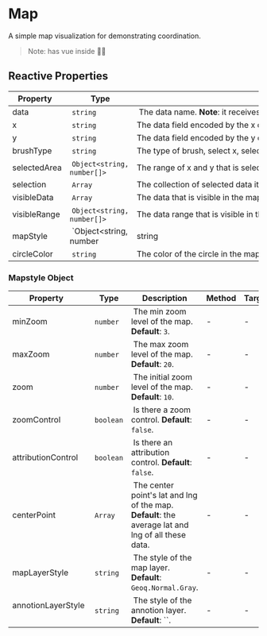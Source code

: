 # Map

A simple map visualization for demonstrating coordination.

> Note: has vue inside 🤦‍♀️

## Reactive Properties

| Property  | Type | Description | Method | Target |
| -------------- | -------------- | --------------------------------------- | ------ | ------ |
| data  | `string` |  The data name. **Note**: it receives data value array in visualization implementation. | set | data |
| x | `string` | The data field encoded by the x channel. **Default**: the first quantitative attribute's name of the data. | encode | x |
| y | `string` | The data field encoded by the y channel. **Default**: The second quantitative attribute's name of the data. | encode | y |
| brushType | `string` | The type of brush, select x, select y or select area. **Default**: `xy`. | encode | type |
| selectedArea | `Object<string, number[]>` | The range of x and y that is selected. **Default**: `{}`. | select | ranges |
| selection | `Array` | The collection of selected data items. **Default**: all items of the data. | select | items |
| visibleData | `Array` | The data that is visible in the map. **Default**: `[]`. | navigate | items |
| visibleRange | `Object<string, number[]>` | The data range that is visible in the map. **Default**: `{}`. | navigate | ranges |
| mapStyle | `Object<string, number | string | boolean | array>` | The data range that is visible in the map. **Default**: `{}`. | - | - |
| circleColor | `string` | The color of the circle in the map. **Default**: `#80B1D3`. | - | - |

### Mapstyle Object
| Property  | Type | Description | Method | Target |
| -------------- | -------------- | --------------------------------------- | ------ | ------ |
| minZoom  | `number` |  The min zoom level of the map. **Default**: `3`. | - | - |
| maxZoom  | `number` |  The max zoom level of the map. **Default**: `20`. | - | - |
| zoom  | `number` |  The initial zoom level of the map. **Default**: `10`. | - | - |
| zoomControl  | `boolean` |  Is there a zoom control. **Default**: `false`. | - | - |
| attributionControl  | `boolean` |  Is there an attribution control. **Default**: `false`. | - | - |
| centerPoint  | `Array` |  The center point's lat and lng of the map. **Default**: the average lat and lng of all these data. | - | - |
| mapLayerStyle  | `string` |  The style of the map layer. **Default**: `Geoq.Normal.Gray`. | - | - |
| annotionLayerStyle  | `string` |  The style of the annotion layer. **Default**: ``. | - | - |